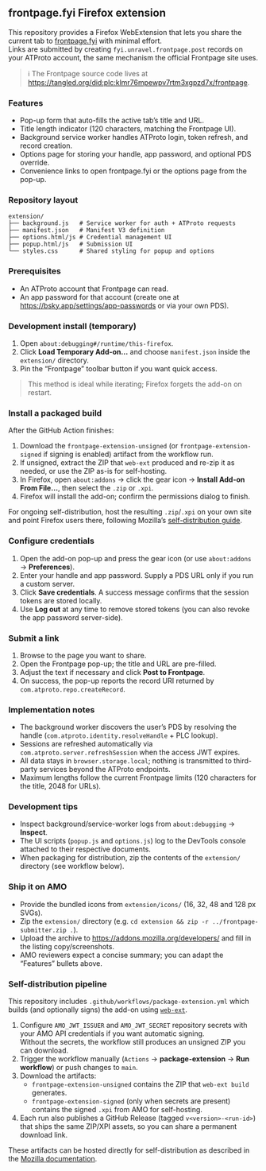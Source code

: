 ## frontpage.fyi Firefox extension

This repository provides a Firefox WebExtension that lets you share the current tab to [frontpage.fyi](https://frontpage.fyi) with minimal effort.  
Links are submitted by creating `fyi.unravel.frontpage.post` records on your ATProto account, the same mechanism the official Frontpage site uses.

> ℹ️ The Frontpage source code lives at <https://tangled.org/did:plc:klmr76mpewpv7rtm3xgpzd7x/frontpage>.

### Features

- Pop-up form that auto-fills the active tab’s title and URL.
- Title length indicator (120 characters, matching the Frontpage UI).
- Background service worker handles ATProto login, token refresh, and record creation.
- Options page for storing your handle, app password, and optional PDS override.
- Convenience links to open frontpage.fyi or the options page from the pop-up.

### Repository layout

```
extension/
├── background.js   # Service worker for auth + ATProto requests
├── manifest.json   # Manifest V3 definition
├── options.html/js # Credential management UI
├── popup.html/js   # Submission UI
└── styles.css      # Shared styling for popup and options
```

### Prerequisites

- An ATProto account that Frontpage can read.
- An app password for that account (create one at <https://bsky.app/settings/app-passwords> or via your own PDS).

### Development install (temporary)

1. Open `about:debugging#/runtime/this-firefox`.
2. Click **Load Temporary Add-on…** and choose `manifest.json` inside the `extension/` directory.
3. Pin the “Frontpage” toolbar button if you want quick access.

> This method is ideal while iterating; Firefox forgets the add-on on restart.

### Install a packaged build

After the GitHub Action finishes:

1. Download the `frontpage-extension-unsigned` (or `frontpage-extension-signed` if signing is enabled) artifact from the workflow run.
2. If unsigned, extract the ZIP that `web-ext` produced and re-zip it as needed, or use the ZIP as-is for self-hosting.
3. In Firefox, open `about:addons` → click the gear icon → **Install Add-on From File…**, then select the `.zip` or `.xpi`.
4. Firefox will install the add-on; confirm the permissions dialog to finish.

For ongoing self-distribution, host the resulting `.zip`/`.xpi` on your own site and point Firefox users there, following Mozilla’s [self-distribution guide](https://extensionworkshop.com/documentation/publish/self-distribution/).

### Configure credentials

1. Open the add-on pop-up and press the gear icon (or use `about:addons` → **Preferences**).
2. Enter your handle and app password. Supply a PDS URL only if you run a custom server.
3. Click **Save credentials**. A success message confirms that the session tokens are stored locally.
4. Use **Log out** at any time to remove stored tokens (you can also revoke the app password server-side).

### Submit a link

1. Browse to the page you want to share.
2. Open the Frontpage pop-up; the title and URL are pre-filled.
3. Adjust the text if necessary and click **Post to Frontpage**.
4. On success, the pop-up reports the record URI returned by `com.atproto.repo.createRecord`.

### Implementation notes

- The background worker discovers the user’s PDS by resolving the handle (`com.atproto.identity.resolveHandle` + PLC lookup).
- Sessions are refreshed automatically via `com.atproto.server.refreshSession` when the access JWT expires.
- All data stays in `browser.storage.local`; nothing is transmitted to third-party services beyond the ATProto endpoints.
- Maximum lengths follow the current Frontpage limits (120 characters for the title, 2048 for URLs).

### Development tips

- Inspect background/service-worker logs from `about:debugging` → **Inspect**.
- The UI scripts (`popup.js` and `options.js`) log to the DevTools console attached to their respective documents.
- When packaging for distribution, zip the contents of the `extension/` directory (see workflow below).

### Ship it on AMO

- Provide the bundled icons from `extension/icons/` (16, 32, 48 and 128 px SVGs).
- Zip the `extension/` directory (e.g. `cd extension && zip -r ../frontpage-submitter.zip .`).
- Upload the archive to <https://addons.mozilla.org/developers/> and fill in the listing copy/screenshots.
- AMO reviewers expect a concise summary; you can adapt the “Features” bullets above.

### Self-distribution pipeline

This repository includes `.github/workflows/package-extension.yml` which builds (and optionally signs) the add-on using [`web-ext`](https://extensionworkshop.com/documentation/develop/web-ext-command-reference/).

1. Configure `AMO_JWT_ISSUER` and `AMO_JWT_SECRET` repository secrets with your AMO API credentials if you want automatic signing.  
   Without the secrets, the workflow still produces an unsigned ZIP you can download.
2. Trigger the workflow manually (`Actions` → **package-extension** → **Run workflow**) or push changes to `main`.
3. Download the artifacts:
   - `frontpage-extension-unsigned` contains the ZIP that `web-ext build` generates.
   - `frontpage-extension-signed` (only when secrets are present) contains the signed `.xpi` from AMO for self-hosting.
4. Each run also publishes a GitHub Release (tagged `v<version>-<run-id>`) that ships the same ZIP/XPI assets, so you can share a permanent download link.

These artifacts can be hosted directly for self-distribution as described in the [Mozilla documentation](https://extensionworkshop.com/documentation/publish/self-distribution/).
